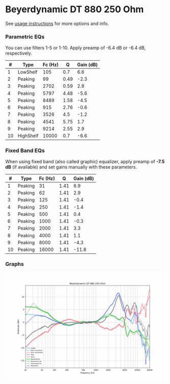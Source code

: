 # Beyerdynamic DT 880 250 Ohm
See [usage instructions](https://github.com/jaakkopasanen/AutoEq#usage) for more options and info.

### Parametric EQs
You can use filters 1-5 or 1-10. Apply preamp of -6.4 dB or -6.4 dB, respectively.

|   # | Type      |   Fc (Hz) |    Q |   Gain (dB) |
|-----|-----------|-----------|------|-------------|
|   1 | LowShelf  |       105 | 0.7  |         6.6 |
|   2 | Peaking   |        99 | 0.49 |        -2.3 |
|   3 | Peaking   |      2702 | 0.59 |         2.9 |
|   4 | Peaking   |      5797 | 4.48 |        -5.6 |
|   5 | Peaking   |      8489 | 1.58 |        -4.5 |
|   6 | Peaking   |       915 | 2.76 |        -0.6 |
|   7 | Peaking   |      3526 | 4.5  |        -1.2 |
|   8 | Peaking   |      4541 | 5.75 |         1.7 |
|   9 | Peaking   |      9214 | 2.55 |         2.9 |
|  10 | HighShelf |     10000 | 0.7  |        -6.6 |

### Fixed Band EQs
When using fixed band (also called graphic) equalizer, apply preamp of **-7.5 dB** (if available) and set gains manually with these parameters.

|   # | Type    |   Fc (Hz) |    Q |   Gain (dB) |
|-----|---------|-----------|------|-------------|
|   1 | Peaking |        31 | 1.41 |         6.9 |
|   2 | Peaking |        62 | 1.41 |         2.9 |
|   3 | Peaking |       125 | 1.41 |        -0.4 |
|   4 | Peaking |       250 | 1.41 |        -1.4 |
|   5 | Peaking |       500 | 1.41 |         0.4 |
|   6 | Peaking |      1000 | 1.41 |        -0.3 |
|   7 | Peaking |      2000 | 1.41 |         3.3 |
|   8 | Peaking |      4000 | 1.41 |         1.1 |
|   9 | Peaking |      8000 | 1.41 |        -4.3 |
|  10 | Peaking |     16000 | 1.41 |       -11.8 |

### Graphs
![](./Beyerdynamic%20DT%20880%20250%20Ohm.png)
